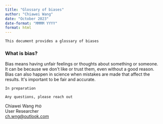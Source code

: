 ```yaml
---
title: "Glossary of biases"
author: "Chiawei Wang"
date: "October 2023"
date-format: "MMMM YYYY"
format: html
---
```


`This document provides a glossary of biases`

### What is bias?

Bias means having unfair feelings or thoughts about something or someone. It can be because we don't like or trust them, even without a good reason. Bias can also happen in science when mistakes are made that affect the results. It's important to be fair and accurate.

`In preparation`

`Any questions, please reach out`

Chiawei Wang `PhD`\
User Researcher\
[ch.wng\@outlook.com](mailto:ch.wng@outlook.com)
